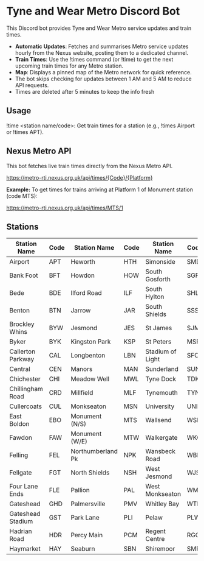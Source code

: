 # Tyne and Wear Metro Discord Bot

This Discord bot provides Tyne and Wear Metro service updates and train times. 

- **Automatic Updates**: Fetches and summarises Metro service updates hourly from the Nexus website, posting them to a dedicated channel.
- **Train Times**: Use the !times <station> command (or !time) to get the next upcoming train times for any Metro station.
- **Map**: Displays a pinned map of the Metro network for quick reference.
- The bot skips checking for updates between 1 AM and 5 AM to reduce API requests.
- Times are deleted after 5 minutes to keep the info fresh

## Usage

!time <station name/code>: Get train times for a station (e.g., !times Airport or !times APT).

## Nexus Metro API
This bot fetches live train times directly from the Nexus Metro API.

https://metro-rti.nexus.org.uk/api/times/{Code}/{Platform}

**Example:** To get times for trains arriving at Platform 1 of Monument station (code MTS):

https://metro-rti.nexus.org.uk/api/times/MTS/1

## Stations

| Station Name          | Code  | Station Name     | Code  | Station Name      | Code  |
|------------------------|-------|-------------------|-------|--------------------|-------|
| Airport               | APT   | Heworth           | HTH   | Simonside         | SMD   |
| Bank Foot             | BFT   | Howdon            | HOW   | South Gosforth    | SGF   |
| Bede                  | BDE   | Ilford Road       | ILF   | South Hylton      | SHL   |
| Benton                | BTN   | Jarrow            | JAR   | South Shields     | SSS   |
| Brockley Whins        | BYW   | Jesmond           | JES   | St James          | SJM   |
| Byker                 | BYK   | Kingston Park     | KSP   | St Peters         | MSP   |
| Callerton Parkway     | CAL   | Longbenton        | LBN   | Stadium of Light  | SFC   |
| Central               | CEN   | Manors            | MAN   | Sunderland        | SUN   |
| Chichester            | CHI   | Meadow Well       | MWL   | Tyne Dock         | TDK   |
| Chillingham Road      | CRD   | Millfield         | MLF   | Tynemouth         | TYN   |
| Cullercoats           | CUL   | Monkseaton        | MSN   | University        | UNI   |
| East Boldon           | EBO   | Monument (N/S)    | MTS   | Wallsend          | WSD   |
| Fawdon                | FAW   | Monument (W/E)    | MTW   | Walkergate        | WKG   |
| Felling               | FEL   | Northumberland Pk | NPK   | Wansbeck Road     | WBR   |
| Fellgate              | FGT   | North Shields     | NSH   | West Jesmond      | WJS   |
| Four Lane Ends        | FLE   | Pallion           | PAL   | West Monkseaton   | WMN   |
| Gateshead             | GHD   | Palmersville      | PMV   | Whitley Bay       | WTL   |
| Gateshead Stadium     | GST   | Park Lane         | PLI   | Pelaw             | PLW   |
| Hadrian Road          | HDR   | Percy Main        | PCM   | Regent Centre     | RGC   |
| Haymarket             | HAY   | Seaburn           | SBN   | Shiremoor         | SMR   |
